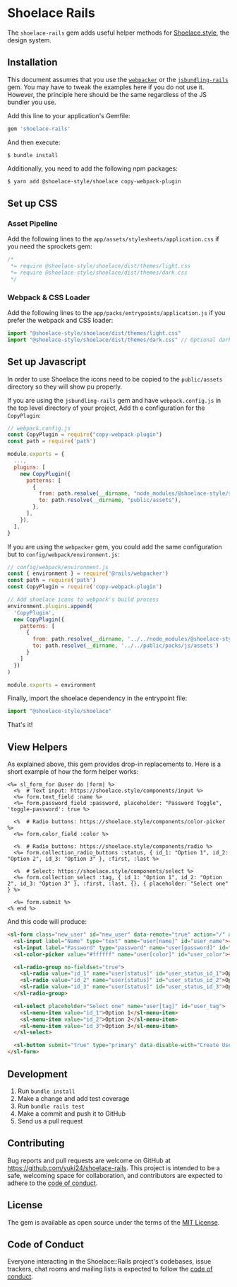 # Shoelace Rails

The `shoelace-rails` gem adds useful helper methods for [Shoelace.style](https://shoelace.style), the design system.

## Installation

This document assumes that you use the [`webpacker`](https://github.com/rails/webpacker) or
the [`jsbundling-rails`](https://github.com/rails/jsbundling-rails) gem. You may have to tweak the examples here if
you do not use it. However, the principle here should be the same regardless of the JS bundler you use.

Add this line to your application's Gemfile:

```ruby
gem 'shoelace-rails'
```

And then execute:

```
$ bundle install
```

Additionally, you need to add the following npm packages:

```sh
$ yarn add @shoelace-style/shoelace copy-webpack-plugin
```

## Set up CSS

### Asset Pipeline

Add the following lines to the `app/assets/stylesheets/application.css` if you need the sprockets gem:

```scss
/*
 *= require @shoelace-style/shoelace/dist/themes/light.css
 *= require @shoelace-style/shoelace/dist/themes/dark.css
 */
```

### Webpack & CSS Loader

Add the following lines to the `app/packs/entrypoints/application.js` if you prefer the webpack and CSS loader:

```js
import "@shoelace-style/shoelace/dist/themes/light.css"
import "@shoelace-style/shoelace/dist/themes/dark.css" // Optional dark mode
```

## Set up Javascript

In order to use Shoelace the icons need to be copied to the `public/assets` directory so they will show pu properly.

If you are using the `jsbundling-rails` gem and have `webpack.config.js` in the top level directory of your project, Add th
e configuration for the `CopyPlugin`:

```js
// webpack.config.js
const CopyPlugin = require("copy-webpack-plugin")
const path = require('path')

module.exports = {
  ...,
  plugins: [
    new CopyPlugin({
      patterns: [
        {
          from: path.resolve(__dirname, "node_modules/@shoelace-style/shoelace/dist/assets"),
          to: path.resolve(__dirname, "public/assets"),
        },
      ],
    }),
  ],
}
```

If you are using the `webpacker` gem, you could add the same configuration but to `config/webpack/environment.js`:

```js
// config/webpack/environment.js
const { environment } = require('@rails/webpacker')
const path = require('path')
const CopyPlugin = require('copy-webpack-plugin')

// Add shoelace icons to webpack's build process
environment.plugins.append(
  'CopyPlugin',
  new CopyPlugin({
    patterns: [
      {
        from: path.resolve(__dirname, '../../node_modules/@shoelace-style/shoelace/dist/assets'),
        to: path.resolve(__dirname, '../../public/packs/js/assets')
      }
    ]
  })
)

module.exports = environment
```

Finally, import the shoelace dependency in the entrypoint file:

```js
import "@shoelace-style/shoelace"
```

That's it!

## View Helpers

As explained above, this gem provides drop-in replacements to. Here is a short example of how the form helper works:

```erb
<%= sl_form_for @user do |form| %>
  <%  # Text input: https://shoelace.style/components/input %>
  <%= form.text_field :name %>
  <%= form.password_field :password, placeholder: "Password Toggle", 'toggle-password': true %>

  <%  # Radio buttons: https://shoelace.style/components/color-picker %>
  <%= form.color_field :color %>

  <%  # Radio buttons: https://shoelace.style/components/radio %>
  <%= form.collection_radio_buttons :status, { id_1: "Option 1", id_2: "Option 2", id_3: "Option 3" }, :first, :last %>

  <%  # Select: https://shoelace.style/components/select %>
  <%= form.collection_select :tag, { id_1: "Option 1", id_2: "Option 2", id_3: "Option 3" }, :first, :last, {}, { placeholder: "Select one" } %>

  <%= form.submit %>
<% end %>
```

And this code will produce:

```html
<sl-form class="new_user" id="new_user" data-remote="true" action="/" accept-charset="UTF-8" method="post">
  <sl-input label="Name" type="text" name="user[name]" id="user_name"></sl-input>
  <sl-input label="Password" type="password" name="user[password]" id="user_password"></sl-input>
  <sl-color-picker value="#ffffff" name="user[color]" id="user_color"></sl-color-picker>

  <sl-radio-group no-fieldset="true">
    <sl-radio value="id_1" name="user[status]" id="user_status_id_1">Option 1</sl-radio>
    <sl-radio value="id_2" name="user[status]" id="user_status_id_2">Option 2</sl-radio>
    <sl-radio value="id_3" name="user[status]" id="user_status_id_3">Option 3</sl-radio>
  </sl-radio-group>

  <sl-select placeholder="Select one" name="user[tag]" id="user_tag">
    <sl-menu-item value="id_1">Option 1</sl-menu-item>
    <sl-menu-item value="id_2">Option 2</sl-menu-item>
    <sl-menu-item value="id_3">Option 3</sl-menu-item>
  </sl-select>

  <sl-button submit="true" type="primary" data-disable-with="Create User">Create User</sl-button>
</sl-form>
```

## Development

 1. Run `bundle install`
 2. Make a change and add test coverage
 3. Run `bundle rails test`
 4. Make a commit and push it to GitHub
 5. Send us a pull request

## Contributing

Bug reports and pull requests are welcome on GitHub at https://github.com/yuki24/shoelace-rails. This project is
intended to be a safe, welcoming space for collaboration, and contributors are expected to adhere to the
[code of conduct](https://github.com/yuki24/shoelace-rails/blob/master/CODE_OF_CONDUCT.md).

## License

The gem is available as open source under the terms of the [MIT License](https://opensource.org/licenses/MIT).

## Code of Conduct

Everyone interacting in the Shoelace::Rails project's codebases, issue trackers, chat rooms and mailing lists is
expected to follow the [code of conduct](https://github.com/yuki24/shoelace-rails/blob/master/CODE_OF_CONDUCT.md).
